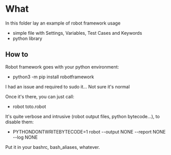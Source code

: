 # What

In this folder lay an example of robot framework usage

- simple file with Settings, Variables, Test Cases and Keywords
- python library

## How to

Robot framework goes with your python environment:

- python3 -m pip install robotframework

I had an issue and required to sudo it... Not sure it's normal

Once it's there, you can just call:

- robot toto.robot

It's quite verbose and intrusive (robot output files, python bytecode...), to disable them:

- PYTHONDONTWRITEBYTECODE=1 robot --output NONE --report NONE --log NONE

Put it in your bashrc, bash_aliases, whatever.
